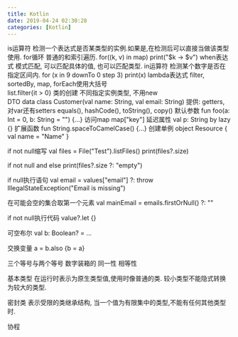 ```yaml
---
title: Kotlin
date: 2019-04-24 02:30:28
categories: [Kotlin]
---
```

is运算符
    检测一个表达式是否某类型的实例.如果是,在检测后可以直接当做该类型使用.
for循环
    普通的和索引遍历.
        for((k, v) in map) print("$k -> $v")
when表达式
    模式匹配, 可以匹配具体的值, 也可以匹配类型.
in运算符
    检测某个数字是否在指定区间内.
        for (x in 9 downTo 0 step 3) print(x)
lambda表达式
    filter, sortedBy, map, forEach使用大括号  
    list.filter{it > 0}
类的创建
    不同指定实例类型, 不用new     
DTO
    data class Customer(val name: String, val email: String)
    提供: getters, 对var还有setters
         equals(), hashCode(), toString(), copy()
默认参数
    fun foo(a: Int = 0, b: String = "") {...}
访问map
    map["key"]
延迟属性
    val p: String by lazy {}
扩展函数
    fun String.spaceToCamelCase() {...}
创建单例
    object Resource {
        val name = "Name"
    }

if not null缩写
    val files = File("Test").listFiles()
    print(files?.size)

if not null and else
    print(files?.size ?: "empty")

if null执行语句
    val email = values["email"] ?: throw IllegalStateException("Email is missing")

在可能会空的集合取第一个元素
    val mainEmail = emails.firstOrNull() ?: ""

if not null执行代码
    value?.let {}

可空布尔
    val b: Boolean? = ...

交换变量
    a = b.also {b = a}

三个等号与两个等号
    数字装箱的 同一性 相等性

基本类型
    在运行时表示为原生类型值,使用时像普通的类.
    较小类型不能隐式转换为较大的类型.

密封类
    表示受限的类继承结构, 当一个值为有限集中的类型,不能有任何其他类型时.

协程
